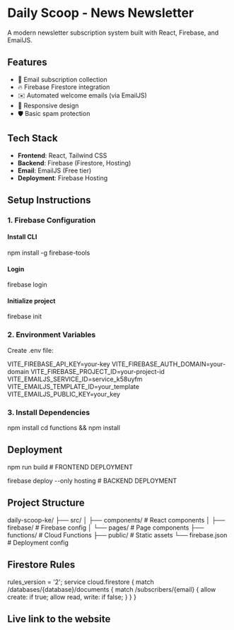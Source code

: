 # Daily Scoop - News Newsletter

A modern newsletter subscription system built with React, Firebase, and EmailJS.

## Features

- 📩 Email subscription collection
- 🔥 Firebase Firestore integration
- ✉️ Automated welcome emails (via EmailJS)
- 📱 Responsive design
- 🛡️ Basic spam protection

## Tech Stack

- **Frontend**: React, Tailwind CSS
- **Backend**: Firebase (Firestore, Hosting)
- **Email**: EmailJS (Free tier)
- **Deployment**: Firebase Hosting

## Setup Instructions

### 1. Firebase Configuration

#### Install CLI
npm install -g firebase-tools

#### Login
firebase login

#### Initialize project
firebase init

### 2. Environment Variables

Create .env file:

VITE_FIREBASE_API_KEY=your-key
VITE_FIREBASE_AUTH_DOMAIN=your-domain
VITE_FIREBASE_PROJECT_ID=your-project-id
VITE_EMAILJS_SERVICE_ID=service_k58uyfm
VITE_EMAILJS_TEMPLATE_ID=your_template
VITE_EMAILJS_PUBLIC_KEY=your_key

### 3. Install Dependencies

npm install
cd functions && npm install

## Deployment

npm run build # FRONTEND DEPLOYMENT

firebase deploy --only hosting # BACKEND DEPLOYMENT

## Project Structure

daily-scoop-ke/
├── src/
│   ├── components/      # React components
│   ├── firebase/        # Firebase config
│   └── pages/           # Page components
├── functions/           # Cloud Functions
├── public/              # Static assets
└── firebase.json        # Deployment config

## Firestore Rules

rules_version = '2';
service cloud.firestore {
  match /databases/{database}/documents {
    match /subscribers/{email} {
      allow create: if true;
      allow read, write: if false;
    }
  }
}

## Live link to the website 
